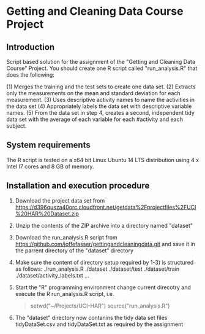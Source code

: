 # Getting and Cleaning Data Course Project 

## Introduction
Script based solution for the assignment of the "Getting and Cleaning Data Course" Project.
You should create one R script called "run_analysis.R" that does the following:
	
  (1) Merges the training and the test sets to create one data set.
  (2) Extracts only the measurements on the mean and standard deviation for each measurement.
  (3) Uses descriptive activity names to name the activities in the data set
  (4) Appropriately labels the data set with descriptive variable names.
  (5) From the data set in step 4, creates a second, independent tidy data set with 
      the average of each variable for each #activity and each subject.

## System requirements
The R script is tested on a x64 bit Linux Ubuntu 14 LTS distribution using 4 x Intel I7 cores and 8 GB of memory.

## Installation and execution procedure
1. Download the project data set from https://d396qusza40orc.cloudfront.net/getdata%2Fprojectfiles%2FUCI%20HAR%20Dataset.zip

2. Unzip the contents of the ZIP archive into a directory named "dataset"

3. Download the run_analysis.R script from https://github.com/joffefasser/gettingandcleaningdata.git and save it in the parrent directory of the "dataset" directory

4. Make sure the content of directory setup required by 1-3) is structured as follows:
       ./run_analysis.R
       ./dataset
       ./dataset/test
       ./dataset/train
       ./dataset/activity_labels.txt
       ...

5. Start the "R" programming environment change current direcotry and execute the R run_analysis.R script, i.e. 
	> setwd("~/Projects/UCI-HAR")
	> source("run_analysis.R")

6. The "dataset" directory now contanins the tidy data set files tidyDataSet.csv and tidyDataSet.txt as required by the assignment

